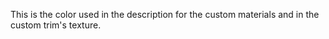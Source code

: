 This is the color used in the description for the custom materials and in the custom trim's texture.